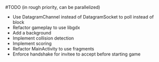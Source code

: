 #TODO (in rough priority, can be parallelized)

* Use DatagramChannel instead of DatagramSocket to poll instead of block
* Refactor gameplay to use libgdx
* Add a background
* Implement collision detection
* Implement scoring
* Refactor MainActivity to use fragments
* Enforce handshake for invitee to accept before starting game
